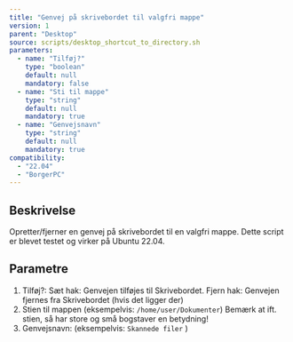 ```yaml
---
title: "Genvej på skrivebordet til valgfri mappe"
version: 1
parent: "Desktop"
source: scripts/desktop_shortcut_to_directory.sh
parameters:
  - name: "Tilføj?"
    type: "boolean"
    default: null
    mandatory: false
  - name: "Sti til mappe"
    type: "string"
    default: null
    mandatory: true
  - name: "Genvejsnavn"
    type: "string"
    default: null
    mandatory: true
compatibility:  
  - "22.04"
  - "BorgerPC"
---
```


## Beskrivelse
Opretter/fjerner en genvej på skrivebordet til en valgfri mappe.
Dette script er blevet testet og virker på Ubuntu 22.04.

## Parametre
1. Tilføj?:  Sæt hak: Genvejen tilføjes til Skrivebordet. Fjern hak: Genvejen fjernes fra Skrivebordet (hvis det ligger der)
2. Stien til mappen (eksempelvis: `/home/user/Dokumenter`) Bemærk at ift. stien, så har store og små bogstaver en betydning!
3. Genvejsnavn: (eksempelvis: `Skannede filer` )



